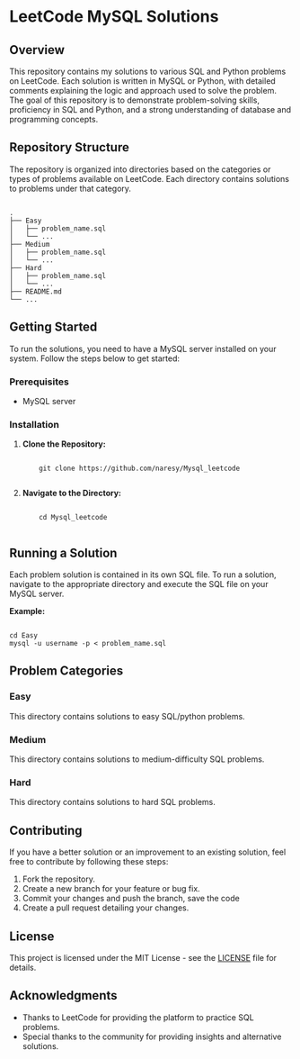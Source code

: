 <h1>LeetCode MySQL Solutions</h1>

<h2>Overview</h2>
<p>This repository contains my solutions to various SQL and Python problems on LeetCode. Each solution is written in MySQL or Python, with detailed comments explaining the logic and approach used to solve the problem. The goal of this repository is to demonstrate problem-solving skills, proficiency in SQL and Python, and a strong understanding of database and programming concepts.</p>

<h2>Repository Structure</h2>
<p>The repository is organized into directories based on the categories or types of problems available on LeetCode. Each directory contains solutions to problems under that category.</p>

<pre><code>
.
├── Easy
│   ├── problem_name.sql
│   └── ...
├── Medium
│   ├── problem_name.sql
│   └── ...
├── Hard
│   ├── problem_name.sql
│   └── ...
├── README.md
└── ...
</code></pre>

<h2>Getting Started</h2>
<p>To run the solutions, you need to have a MySQL server installed on your system. Follow the steps below to get started:</p>

<h3>Prerequisites</h3>
<ul>
  <li>MySQL server</li>
</ul>

<h3>Installation</h3>
<ol>
  <li><strong>Clone the Repository:</strong></li>
    <pre><code>
    git clone https://github.com/naresy/Mysql_leetcode
    </code></pre>
  <li><strong>Navigate to the Directory:</strong></li>
    <pre><code>
    cd Mysql_leetcode
    </code></pre>
</ol>

<h2>Running a Solution</h2>
<p>Each problem solution is contained in its own SQL file. To run a solution, navigate to the appropriate directory and execute the SQL file on your MySQL server.</p>

<p><strong>Example:</strong></p>

<pre><code>
cd Easy
mysql -u username -p < problem_name.sql
</code></pre>

<h2>Problem Categories</h2>

<h3>Easy</h3>
<p>This directory contains solutions to easy SQL/python  problems.</p>

<h3>Medium</h3>
<p>This directory contains solutions to medium-difficulty SQL problems.</p>

<h3>Hard</h3>
<p>This directory contains solutions to hard SQL problems.</p>

<h2>Contributing</h2>
<p>If you have a better solution or an improvement to an existing solution, feel free to contribute by following these steps:</p>
<ol>
  <li>Fork the repository.</li>
  <li>Create a new branch for your feature or bug fix.</li>
  <li>Commit your changes and push the branch, save the code</li>
  <li>Create a pull request detailing your changes.</li>
</ol>

<h2>License</h2>
<p>This project is licensed under the MIT License - see the <a href="LICENSE">LICENSE</a> file for details.</p>

<h2>Acknowledgments</h2>
<ul>
  <li>Thanks to LeetCode for providing the platform to practice SQL problems.</li>
  <li>Special thanks to the community for providing insights and alternative solutions.</li>
</ul>
